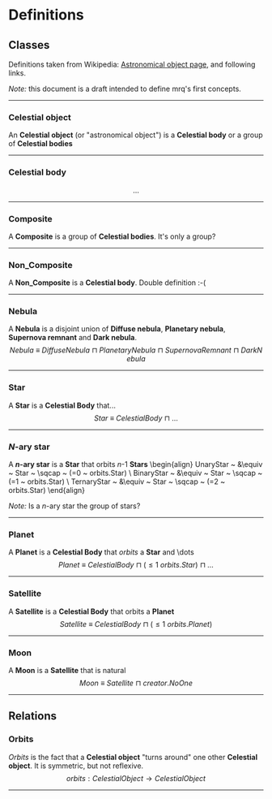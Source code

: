 # Definitions

## Classes

Definitions taken from Wikipedia: [Astronomical object page](https://en.wikipedia.org/wiki/Astronomical_object), and following links.

*Note:* this document is a draft intended to define mrq's first concepts.

---

### Celestial object

An **Celestial object** (or "astronomical object") is a **Celestial body** or a group of **Celestial bodies**

---

### Celestial body

$$\dots$$

---

### Composite

A **Composite** is a group of **Celestial bodies**. It's only a group?

---

### Non_Composite

A **Non_Composite** is a **Celestial body**. Double definition :-(

---

### Nebula

A **Nebula** is a disjoint union of **Diffuse nebula**, **Planetary nebula**, **Supernova remnant** and **Dark nebula**.
$$Nebula ~ \equiv ~ DiffuseNebula ~ \sqcap ~ PlanetaryNebula ~ \sqcap ~ SupernovaRemnant ~ \sqcap ~ DarkNebula$$

---

### Star

A **Star** is a **Celestial Body** that...
$$Star ~ \equiv ~ CelestialBody ~ \sqcap ~ \dots$$

---

### *N*-ary star

A ***n*-ary star** is a **Star** that orbits *n*-1 **Stars**
\begin{align}
UnaryStar ~ &\equiv ~ Star ~ \sqcap ~ (=0 ~ orbits.Star) \\
BinaryStar ~ &\equiv ~ Star ~ \sqcap ~ (=1 ~ orbits.Star) \\
TernaryStar ~ &\equiv ~ Star ~ \sqcap ~ (=2 ~ orbits.Star)
\end{align}

*Note:* Is a *n*-ary star the group of stars?

---

### Planet

A **Planet** is a **Celestial Body** that *orbits* a **Star** and  \dots
$$Planet ~ \equiv ~ CelestialBody ~ \sqcap ~ (\leq 1 ~ orbits.Star) ~ \sqcap ~ \dots$$

---

### Satellite

A **Satellite** is a **Celestial Body** that orbits a **Planet**
$$Satellite ~ \equiv ~ CelestialBody ~ \sqcap ~ (\leq 1 ~ orbits.Planet)$$

---

### Moon

A **Moon** is a **Satellite** that is natural
$$Moon ~ \equiv ~ Satellite ~ \sqcap ~ creator.NoOne$$

---

## Relations

### Orbits

*Orbits* is the fact that a **Celestial object** "turns around" one other **Celestial object**. It is symmetric, but not reflexive.
$$orbits: CelestialObject \to CelestialObject$$

---

